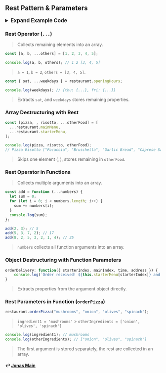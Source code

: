 ## Rest Pattern & Parameters

<details>
<summary style="font-size: 1.2em;font-weight: bold;"> Expand Example Code</summary>

```js
const restaurant = {
	name: 'Classico Italiano',
	location: 'Via Angelo Tavanti 23, Firenze, Italy',
	categories: ['Italian', 'Pizzeria', 'Vegetarian', 'Organic'],
	starterMenu: ['Focaccia', 'Bruschetta', 'Garlic Bread', 'Caprese Salad'],
	mainMenu: ['Pizza', 'Pasta', 'Risotto'],

	openingHours: {
		thu: {
	      open: 12,
	      close: 22,
	    },
	    fri: {
	      open: 11,
	      close: 23,
	    },
	    sat: {
	      open: 0, // Open 24 hours
	      close: 24,
	    },
	},
	order: function(starterIndex, mainIndex) {
		return [this.starterMenu[starterIndex], this.mainMenu[mainIndex]]
	}

	orderDelivery: function({ starterIndex, mainIndex, time, address }){
	console.log(`Order received! ${this.starterMenu[starterIndex]} and ${this.mainMenu[mainIndex]} will be delivered to ${address} at ${time}`);
	// Order received! Garlic Bread and Risotto will be delivered to Via del Sole, 21 at 22:30
	}

	orderPasta: function(ing1, ing2, ing3){
		console.log(`Here is your delicious pasta with ${ing1}, ${ing2} and ${ing3}`)
	}

    orderPizza: function(ingredient1, ...otherIngredients){
        console.log(ingredient1);
        console.log(otherIngredients);
    }
};

// Spread beacuse on RIGHT side of '='
const arr = [1, 2, ...[3, 4]];

// Rest beacuse on LEFT side of '='
const [a, b, ...others] = [1, 2, 3, 4, 5];
console.log(a, b, others); // 1 2 [3, 4, 5];

const [pizza, , risotto, ...otherFood] = [...restaurant.mainMenu, ...restaurant.starterMenu,];
console.log(pizza, risotto, otherFood); // Pizza Risotto ["Focaccia", "bruschetta", "garlic", "salad"]

// Objects
const { sat, ...weekdays } = restaurant.openingHours;
console.log(weekdays); // {thu: {}, fri: {}

// Functions
const add = function(...numbers){
    let sum = 0;
    for (let i = 0; i<numbers.length; i+=1){
        numbers[i];
        console.log(sum);
    }
}
add(2, 3);
add(5, 3, 7, 2);
add(8, 2, 5, 3, 2, 1, 4);

const x = [23, 5, 7];
add(...x);

restaurant.orderPizza('mushrooms', 'onion', 'olives', 'spinach');
//    orderPizza: function(ingredient1, ...otherIngredients){
//        console.log(ingredient1); // mushrooms
//        console.log(otherIngredients); ["onion", "olives", "spinach"]
//    }

```

</details>

### Rest Operator (`...`)

> Collects remaining elements into an array.

```js
const [a, b, ...others] = [1, 2, 3, 4, 5];

console.log(a, b, others); // 1 2 [3, 4, 5]
```

> `a = 1`, `b = 2`, `others = [3, 4, 5]`.

```js
const { sat, ...weekdays } = restaurant.openingHours;

console.log(weekdays); // {thu: {...}, fri: {...}}
```

> Extracts `sat`, and `weekdays` stores remaining properties.

### Array Destructuring with Rest

```js
const [pizza, , risotto, ...otherFood] = [
  ...restaurant.mainMenu,
  ...restaurant.starterMenu,
];

console.log(pizza, risotto, otherFood);
// Pizza Risotto ["Focaccia", "Bruschetta", "Garlic Bread", "Caprese Salad"]
```

> Skips one element (`,`), stores remaining in `otherFood`.

### Rest Operator in Functions

> Collects multiple arguments into an array.

```js
const add = function (...numbers) {
  let sum = 0;
  for (let i = 0; i < numbers.length; i++) {
    sum += numbers[i];
  }
  console.log(sum);
};

add(2, 3); // 5
add(5, 3, 7, 2); // 17
add(8, 2, 5, 3, 2, 1, 4); // 25
```

> `numbers` collects all function arguments into an array.

### Object Destructuring with Function Parameters

```js
orderDelivery: function({ starterIndex, mainIndex, time, address }) {
    console.log(`Order received! ${this.starterMenu[starterIndex]} and ${this.mainMenu[mainIndex]} will be delivered to ${address} at ${time}`);
}
```

> Extracts properties from the argument object directly.

### Rest Parameters in Function (`orderPizza`)

```js
restaurant.orderPizza("mushrooms", "onion", "olives", "spinach");
```

> `ingredient1 = 'mushrooms'` > `otherIngredients = ['onion', 'olives', 'spinach']`

```js
console.log(ingredient1); // mushrooms
console.log(otherIngredients); // ["onion", "olives", "spinach"]
```

> The first argument is stored separately, the rest are collected in an array.

#### ↩️ [Jonas Main](/work/notes/jonas_schmedtmann/jonas-schmedtmann-notes.md)

